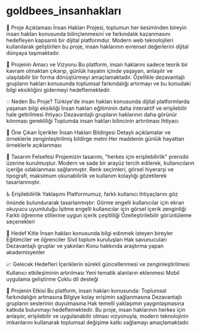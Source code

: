 # goldbees_insanhakları

📝 Proje Açıklaması
İnsan Hakları Projesi, toplumun her kesiminden bireyin insan hakları konusunda bilinçlenmesini ve farkındalık kazanmasını hedefleyen kapsamlı bir dijital platformdur. Modern web teknolojileri kullanılarak geliştirilen bu proje, insan haklarının evrensel değerlerini dijital dünyaya taşımaktadır.

🎯 Projenin Amacı ve Vizyonu
Bu platform, insan haklarını sadece teorik bir kavram olmaktan çıkarıp, günlük hayatın içinde yaşayan, anlaşılır ve ulaşılabilir bir forma dönüştürmeyi amaçlamaktadır. Özellikle dezavantajlı grupların hakları konusunda toplumsal farkındalığı artırmayı ve bu konudaki bilgi eksikliğini gidermeyi hedeflemektedir.

💡 Neden Bu Proje?
Türkiye'de insan hakları konusunda dijital platformlarda yaşanan bilgi eksikliği
İnsan hakları eğitiminin daha interaktif ve erişilebilir hale getirilmesi ihtiyacı
Dezavantajlı grupların haklarının daha görünür kılınması gerekliliği
Toplumda insan hakları bilincinin artırılması ihtiyacı

🌟 Öne Çıkan İçerikler
İnsan Hakları Bildirgesi
Detaylı açıklamalar ve örneklerle zenginleştirilmiş bildirge metni
Her maddenin günlük hayattan örneklerle açıklanması

🎨 Tasarım Felsefesi
Projemizin tasarımı, "herkes için erişilebilirlik" prensibi üzerine kurulmuştur. Modern ve sade bir arayüz tercih edilerek, kullanıcıların içeriğe odaklanması sağlanmıştır. Renk seçimleri, görsel hiyerarşi ve tipografi, maksimum okunabilirlik ve kullanım kolaylığı gözetilerek tasarlanmıştır.

♿ Erişilebilirlik Yaklaşımı
Platformumuz, farklı kullanıcı ihtiyaçlarını göz önünde bulundurarak tasarlanmıştır:
Görme engelli kullanıcılar için ekran okuyucu uyumluluğu
İşitme engelli kullanıcılar için görsel içerik zenginliği
Farklı öğrenme stillerine uygun içerik çeşitliliği
Özelleştirilebilir görüntüleme seçenekleri

🤝 Hedef Kitle
İnsan hakları konusunda bilgi edinmek isteyen bireyler
Eğitimciler ve öğrenciler
Sivil toplum kuruluşları
Hak savunucuları
Dezavantajlı gruplar ve yakınları
Konu hakkında araştırma yapan akademisyenler

📈 Gelecek Hedefleri
İçeriklerin sürekli güncellenmesi ve zenginleştirilmesi
Kullanıcı etkileşiminin artırılması
Yeni tematik alanların eklenmesi
Mobil uygulama geliştirme
Çoklu dil desteği

💫 Projenin Etkisi
Bu platform, insan hakları konusunda:
Toplumsal farkındalığın artmasına
Bilgiye kolay erişimin sağlanmasına
Dezavantajlı grupların seslerinin duyulmasına
Hak temelli yaklaşımın yaygınlaşmasına katkıda bulunmayı hedeflemektedir.
Bu proje, insan haklarının herkes için anlaşılır, erişilebilir ve uygulanabilir olması vizyonuyla, modern teknolojinin imkanlarını kullanarak toplumsal değişime katkı sağlamayı amaçlamaktadır.
